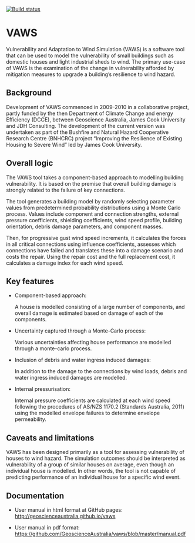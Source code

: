 [![Build status](https://ci.appveyor.com/api/projects/status/0p3i8vu6s3mttafs?svg=true)](https://ci.appveyor.com/project/dynaryu/vaws)

# VAWS

Vulnerability and Adaptation to Wind Simulation (VAWS) is a software tool that can be used to model the vulnerability of small buildings such as domestic houses and light industrial sheds to wind. The primary use-case of VAWS is the examination of the change in vulnerability afforded by mitigation measures to upgrade a building’s resilience to wind hazard.

## Background

Development of VAWS commenced in 2009-2010 in a collaborative project, partly funded by the then Department of Climate Change and energy Efficiency (DCCE), between Geoscience Australia, James Cook University and JDH Consulting. The development of the current version was undertaken as part of the Bushfire and Natural Hazard Cooperative Research Centre (BNHCRC) project “Improving the Resilience of Existing Housing to Severe Wind” led by James Cook University.

## Overall logic

The VAWS tool takes a component-based approach to modelling building vulnerability. It is based on the premise that overall building damage is strongly related to the failure of key connections.

The tool generates a building model by randomly selecting parameter values from predetermined probability distributions using a Monte Carlo process. Values include component and connection strengths, external pressure coefficients, shielding coefficients, wind speed profile, building orientation, debris damage parameters, and component masses.

Then, for progressive gust wind speed increments, it calculates the forces in all critical connections using influence coefficients, assesses which connections have failed and translates these into a damage scenario and costs the repair. Using the repair cost and the full replacement cost, it calculates a damage index for each wind speed.

## Key features

* Component-based approach:

  A house is modelled consisting of a large number of components, and overall damage is estimated based on damage of each of the components.

* Uncertainty captured through a Monte-Carlo process:

  Various uncertainties affecting house performance are modelled through a monte-carlo process.

* Inclusion of debris and water ingress induced damages:

  In addition to the damage to the connections by wind loads, debris and water ingress induced damages are modelled.

* Internal pressurisation:

  Internal pressure coefficients are calculated at each wind speed following the procedures of AS/NZS 1170.2 (Standards Australia, 2011) using the modelled envelope failures to determine envelope permeability.

## Caveats and limitations

VAWS has been designed primarily as a tool for assessing vulnerability of houses to wind hazard. The simulation outcomes should be interpreted as vulnerability of a group of similar houses on average, even though an individual house is modelled. In other words, the tool is not capable of predicting performance of an individual house for a specific wind event.

## Documentation

* User manual in html format at GitHub pages: http://geoscienceaustralia.github.io/vaws

* User manual in pdf format: https://github.com/GeoscienceAustralia/vaws/blob/master/manual.pdf 
